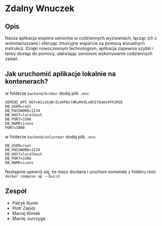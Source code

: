 # Zdalny Wnuczek

## Opis

Nasza aplikacja wspiera seniorów w codziennych wyzwaniach, łącząc ich z wolontariuszami i oferując intuicyjne wsparcie za pomocą wizualnych instrukcji. Dzięki nowoczesnym technologiom, aplikacja zapewnia szybki i łatwy dostęp do pomocy, ułatwiając seniorom wykonywanie codziennych zadań.


## Jak uruchomić aplikacje lokalnie na kontenerach?

w folderze `backend/broker` dodaj plik `.env`:
```
GEMINI_API_KEY=AIzaSyBrZLeKPAclHKyMx9Lx8hIt0aOx4Yh1R5E
DB_USER=root
DB_PASSWORD=1234
DB_HOST=localhost
DB_PORT=3306
DB_NAME=icons
PORT=3000
```

w folderze `backend/volunteer` dodaj plik `.env`:
```
DB_USER=root
DB_PASSWORD=1234
DB_HOST=localhost
DB_PORT=3306
DB_NAME=icons
```

Następnie upewnij się, że masz dockera i uruchom komende z folderu root: 
`docker compose up --build`

## Zespół
* Patryk Kurek
* Piotr Zapiór
* Maciej Klimek
* Maciej Jurczyga